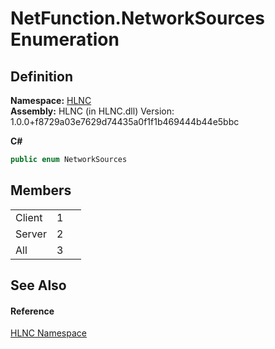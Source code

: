 # NetFunction.NetworkSources Enumeration




## Definition
**Namespace:** <a href="N_HLNC">HLNC</a>  
**Assembly:** HLNC (in HLNC.dll) Version: 1.0.0+f8729a03e7629d74435a0f1f1b469444b44e5bbc

**C#**
``` C#
public enum NetworkSources
```



## Members
<table>
<tr>
<td>Client</td>
<td>1</td>
<td> </td></tr>
<tr>
<td>Server</td>
<td>2</td>
<td> </td></tr>
<tr>
<td>All</td>
<td>3</td>
<td> </td></tr>
</table>

## See Also


#### Reference
<a href="N_HLNC">HLNC Namespace</a>  
